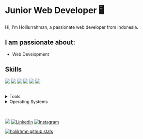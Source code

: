 # Junior Web Developer 🖥

Hi, I'm Holilurrahman, a passionate web developer from Indonesia.

## I am passionate about:

- Web Development


## Skills

<img src="https://img.shields.io/badge/HTML5-ff7851" /> <img src="https://img.shields.io/badge/CSS3-44b2fb" /> <img src="https://img.shields.io/badge/Bootstrap -563d7c" />
<img src="https://img.shields.io/badge/PHP -787CB5" /> <img src="https://img.shields.io/badge/Laravel -F05340" /> <img src="https://img.shields.io/badge/Illustrator -ff7b19" /> 
 


</br>
<details>
	<summary>Tools</summary>
	<ul>
		<li>Visual Studio Code</li>
		<li>Adobe Illustrator</li>
    	</ul>

</details>

<details>
	<summary>Operating Systems</summary>
	<ul>
		<li>Windows</li>
        	<li>Linux</li>
	</ul>
</details>
</br>
</br>

<a href="https://s7.gifyu.com/images/CV-Terbaru.png"><img src="https://img.shields.io/badge/🔽Download_My_CV-002366"/></a>
<a href="https://www.linkedin.com/in/holilur-r-8262b313a/"><img src="https://img.shields.io/badge/LinkedIn-%230077B5.svg?&style=flat-square&logo=linkedin&logoColor=white" alt="LinkedIn"></a>
<a href="https://www.instagram.com/holilrhmn/?hl=id"><img src="https://img.shields.io/badge/Instagram-%23E4405F.svg?&style=flat-square&logo=instagram&logoColor=white" alt="Instagram"></a>



[![holilrhmn github stats](https://github-readme-stats.vercel.app/api?username=holilrhmn&show_icons=true&theme=tokyonight&count_private=true)](https://github.com/holilrhmn/github-readme-stats)
